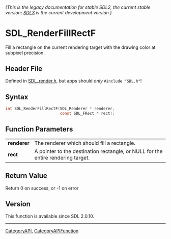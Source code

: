 ###### (This is the legacy documentation for stable SDL2, the current stable version; [SDL3](https://wiki.libsdl.org/SDL3/) is the current development version.)
# SDL_RenderFillRectF

Fill a rectangle on the current rendering target with the drawing color at subpixel precision.

## Header File

Defined in [SDL_render.h](https://github.com/libsdl-org/SDL/blob/SDL2/include/SDL_render.h), but apps should _only_ `#include "SDL.h"`!

## Syntax

```c
int SDL_RenderFillRectF(SDL_Renderer * renderer,
                        const SDL_FRect * rect);

```

## Function Parameters

|                  |                                                                                  |
| ---------------- | -------------------------------------------------------------------------------- |
| **renderer**     | The renderer which should fill a rectangle.                                      |
| **rect**         | A pointer to the destination rectangle, or NULL for the entire rendering target. |

## Return Value

Return 0 on success, or -1 on error

## Version

This function is available since SDL 2.0.10.

----
[CategoryAPI](CategoryAPI), [CategoryAPIFunction](CategoryAPIFunction)

